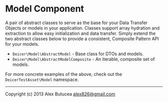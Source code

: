 # Model Component
A pair of abstract classes to serve as the base for your Data Transfer Objects or models in your application.
Classes support array hydration and extraction to allow easy initialization and data transfer.
Simply extend the two abstract classes below to provide a consistent, Composite Pattern API for your models.

- `Deicer\Model\AbstractModel` - Base class for DTOs and models.
- `Deicer\Model\AbstractModelComposite` - An iterable, composite set of models.

For more concrete examples of the above, check out the `DeicerTestAsset\Model` namespace.

---------------------------------------------------
Copyright (c) 2013 Alex Butucea <alex826@gmail.com>
